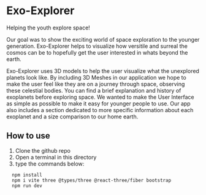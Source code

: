 # Exo-Explorer
Helping the youth explore space!

Our goal was to show the exciting world of space exploration to the younger generation.
Exo-Explorer helps to visualize how versitile and surreal the cosmos can be to hopefully get the user interested in whats beyond the earth. 

Exo-Explorer uses 3D models to help the user visualize what the unexplored planets look like. 
By including 3D Meshes in our application we hope to make the user feel like they are on a journey through space, observing these celestial bodies.
You can find a brief explanation and history of exoplanets before exploring space.
We wanted to make the User Interface as simple as possible to make it easy for younger people to use.
Our app also includes a section dedicated to more specific information about each exoplanet and a size comparison to our home earth.

## How to use
1. Clone the github repo
2. Open a terminal in this directory
3. type the commands below:
```
  npm install
  npm i vite three @types/three @react-three/fiber bootstrap
  npm run dev
```

